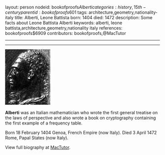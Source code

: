 layout: person
nodeid: bookofproofs$Alberti
categories: history,15th-century
parentid: bookofproofs$601
tags: architecture,geometry,nationality-italy
title: Alberti, Leone Battista
born: 1404
died: 1472
description: Some facts about Leone Battista Alberti
keywords: alberti, leone battista,architecture,geometry,nationality italy
references: bookofproofs$6909
contributors: bookofproofs,@MacTutor

---


---

![Alberti.jpg](https://github.com/bookofproofs/bookofproofs.github.io/blob/main/_sources/_assets/images/portraits/Alberti.jpg?raw=true)

**Alberti** was an Italian mathematician who wrote the first general treatise on the laws of perspective and also wrote a book on cryptography containing the first example of a frequency table.

Born 18 February 1404 Genoa, French Empire (now Italy). Died 3 April 1472 Rome, Papal States (now Italy).


View full biography at [MacTutor](https://mathshistory.st-andrews.ac.uk/Biographies/Alberti/).